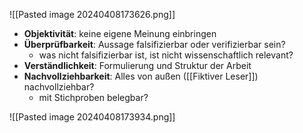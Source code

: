 ![[Pasted image 20240408173626.png]]

- **Objektivität**: keine eigene Meinung einbringen
- **Überprüfbarkeit**: Aussage falsifizierbar oder verifizierbar sein?
	- was nicht falsifizierbar ist, ist nicht wissenschaftlich relevant?
- **Verständlichkeit**: Formulierung und Struktur der Arbeit
- **Nachvollziehbarkeit**: Alles von außen ([[Fiktiver Leser]]) nachvollziehbar?
	- mit Stichproben belegbar?


![[Pasted image 20240408173934.png]]
